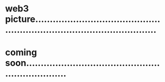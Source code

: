 # web3 picture...............................................................................................
# coming soon...................................................................
